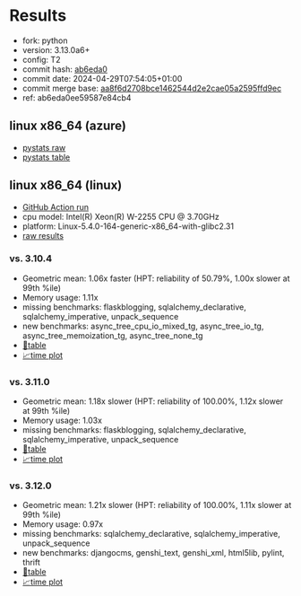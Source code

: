 # Results

- fork: python
- version: 3.13.0a6+
- config: T2
- commit hash: [ab6eda0](https://github.com/python/cpython/commit/ab6eda0)
- commit date: 2024-04-29T07:54:05+01:00
- commit merge base: [aa8f6d2708bce1462544d2e2cae05a2595ffd9ec](https://github.com/python/cpython/commit/aa8f6d2708bce1462544d2e2cae05a2595ffd9ec)
- ref: ab6eda0ee59587e84cb4

## linux x86_64 (azure)

- [pystats raw](bm-20240429-azure-x86_64-python-ab6eda0ee59587e84cb4-3.13.0a6%2B-ab6eda0-pystats.json)
- [pystats table](bm-20240429-azure-x86_64-python-ab6eda0ee59587e84cb4-3.13.0a6%2B-ab6eda0-pystats.md)

## linux x86_64 (linux)

- [GitHub Action run](https://github.com/faster-cpython/benchmarking/actions/runs/8875103345)
- cpu model: Intel(R) Xeon(R) W-2255 CPU @ 3.70GHz
- platform: Linux-5.4.0-164-generic-x86_64-with-glibc2.31
- [raw results](bm-20240429-linux-x86_64-python-ab6eda0ee59587e84cb4-3.13.0a6%2B-ab6eda0.json)

### vs. 3.10.4

- Geometric mean: 1.06x faster (HPT: reliability of 50.79%, 1.00x slower at 99th %ile)
- Memory usage: 1.11x
- missing benchmarks: flaskblogging, sqlalchemy_declarative, sqlalchemy_imperative, unpack_sequence
- new benchmarks: async_tree_cpu_io_mixed_tg, async_tree_io_tg, async_tree_memoization_tg, async_tree_none_tg
- [📄table](bm-20240429-linux-x86_64-python-ab6eda0ee59587e84cb4-3.13.0a6%2B-ab6eda0-vs-3.10.4.md)
- [📈time plot](bm-20240429-linux-x86_64-python-ab6eda0ee59587e84cb4-3.13.0a6%2B-ab6eda0-vs-3.10.4.png)

### vs. 3.11.0

- Geometric mean: 1.18x slower (HPT: reliability of 100.00%, 1.12x slower at 99th %ile)
- Memory usage: 1.03x
- missing benchmarks: flaskblogging, sqlalchemy_declarative, sqlalchemy_imperative, unpack_sequence
- [📄table](bm-20240429-linux-x86_64-python-ab6eda0ee59587e84cb4-3.13.0a6%2B-ab6eda0-vs-3.11.0.md)
- [📈time plot](bm-20240429-linux-x86_64-python-ab6eda0ee59587e84cb4-3.13.0a6%2B-ab6eda0-vs-3.11.0.png)

### vs. 3.12.0

- Geometric mean: 1.21x slower (HPT: reliability of 100.00%, 1.11x slower at 99th %ile)
- Memory usage: 0.97x
- missing benchmarks: sqlalchemy_declarative, sqlalchemy_imperative, unpack_sequence
- new benchmarks: djangocms, genshi_text, genshi_xml, html5lib, pylint, thrift
- [📄table](bm-20240429-linux-x86_64-python-ab6eda0ee59587e84cb4-3.13.0a6%2B-ab6eda0-vs-3.12.0.md)
- [📈time plot](bm-20240429-linux-x86_64-python-ab6eda0ee59587e84cb4-3.13.0a6%2B-ab6eda0-vs-3.12.0.png)

